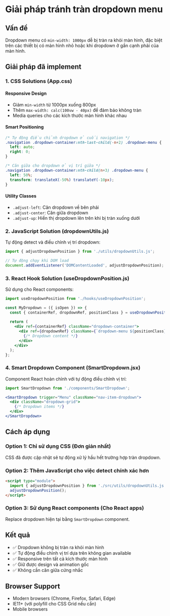 # Giải pháp tránh tràn dropdown menu

## Vấn đề
Dropdown menu có `min-width: 1000px` dễ bị tràn ra khỏi màn hình, đặc biệt trên các thiết bị có màn hình nhỏ hoặc khi dropdown ở gần cạnh phải của màn hình.

## Giải pháp đã implement

### 1. CSS Solutions (App.css)

#### Responsive Design
- Giảm `min-width` từ 1000px xuống 800px
- Thêm `max-width: calc(100vw - 40px)` để đảm bảo không tràn
- Media queries cho các kích thước màn hình khác nhau

#### Smart Positioning
```css
/* Tự động điều chỉnh dropdown ở cuối navigation */
.navigation .dropdown-container:nth-last-child(-n+2) .dropdown-menu {
  left: auto;
  right: 0;
}

/* Căn giữa cho dropdown ở vị trí giữa */
.navigation .dropdown-container:nth-child(n+3) .dropdown-menu {
  left: 50%;
  transform: translateX(-50%) translateY(-10px);
}
```

#### Utility Classes
- `.adjust-left`: Căn dropdown về bên phải
- `.adjust-center`: Căn giữa dropdown
- `.adjust-up`: Hiển thị dropdown lên trên khi bị tràn xuống dưới

### 2. JavaScript Solution (dropdownUtils.js)

Tự động detect và điều chỉnh vị trí dropdown:
```javascript
import { adjustDropdownPosition } from './utils/dropdownUtils.js';

// Tự động chạy khi DOM load
document.addEventListener('DOMContentLoaded', adjustDropdownPosition);
```

### 3. React Hook Solution (useDropdownPosition.js)

Sử dụng cho React components:
```jsx
import useDropdownPosition from './hooks/useDropdownPosition';

const MyDropdown = ({ isOpen }) => {
  const { containerRef, dropdownRef, positionClass } = useDropdownPosition(isOpen);
  
  return (
    <div ref={containerRef} className="dropdown-container">
      <div ref={dropdownRef} className={`dropdown-menu ${positionClass}`}>
        {/* Dropdown content */}
      </div>
    </div>
  );
};
```

### 4. Smart Dropdown Component (SmartDropdown.jsx)

Component React hoàn chỉnh với tự động điều chỉnh vị trí:
```jsx
import SmartDropdown from './components/SmartDropdown';

<SmartDropdown trigger="Menu" className="nav-item-dropdown">
  <div className="dropdown-grid">
    {/* Dropdown items */}
  </div>
</SmartDropdown>
```

## Cách áp dụng

### Option 1: Chỉ sử dụng CSS (Đơn giản nhất)
CSS đã được cập nhật sẽ tự động xử lý hầu hết trường hợp tràn dropdown.

### Option 2: Thêm JavaScript cho việc detect chính xác hơn
```html
<script type="module">
  import { adjustDropdownPosition } from './src/utils/dropdownUtils.js';
  adjustDropdownPosition();
</script>
```

### Option 3: Sử dụng React components (Cho React apps)
Replace dropdown hiện tại bằng `SmartDropdown` component.

## Kết quả

- ✅ Dropdown không bị tràn ra khỏi màn hình
- ✅ Tự động điều chỉnh vị trí dựa trên không gian available
- ✅ Responsive trên tất cả kích thước màn hình
- ✅ Giữ được design và animation gốc
- ✅ Không cần căn giữa cứng nhắc

## Browser Support

- Modern browsers (Chrome, Firefox, Safari, Edge)
- IE11+ (với polyfill cho CSS Grid nếu cần)
- Mobile browsers
